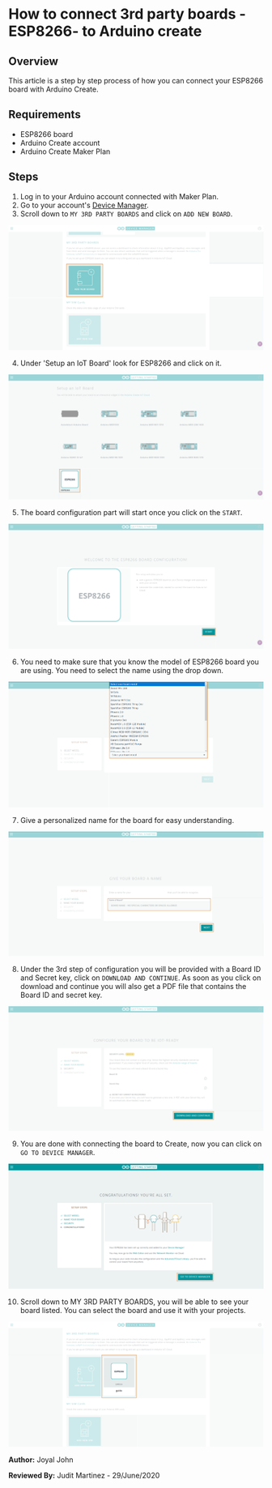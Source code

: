 # How to connect 3rd party boards -ESP8266- to Arduino create

## Overview

This article is a step by step process of how you can connect your ESP8266 board with Arduino Create.

## Requirements

* ESP8266 board
* Arduino Create account
* Arduino Create Maker Plan

## Steps

1. Log in to your Arduino account connected with Maker Plan.
2. Go to your account's [Device Manager](https://create.arduino.cc/devices/).
3. Scroll down to `MY 3RD PARTY BOARDS` and click on `ADD NEW BOARD`.

  ![Device manager "Add new"](/assets/img/online/create/Devices_newBoard.png)

4. Under 'Setup an IoT Board' look for ESP8266 and click on it.

  ![step5](/assets/img/online/create/Devices_ChooseESP8266.png)

5. The board configuration part will start once you click on the `START`.

  ![step6](/assets/img/online/create/Devices_ESP8266Start.png)

6. You need to make sure that you know the model of ESP8266 board you are using. You need to select the name using the drop down.

  ![step7](/assets/img/online/create/Devices_ESP8266Model.png)

7. Give a personalized name for the board for easy understanding.

  ![step8](/assets/img/online/create/Devices_ESP8266Naming.png)

8. Under the 3rd step of configuration you will be provided with a Board ID and Secret key, click on `DOWNLOAD AND CONTINUE`. As soon as you click on download and continue you will also get a PDF file that contains the Board ID and secret key.

 ![step9](/assets/img/online/create/Devices_ESP8266Credentials.png)

9. You are done with connecting the board to Create, now you can click on `GO TO DEVICE MANAGER`.

  ![step10](/assets/img/online/create/Devices_ESP8266Done.png)

10. Scroll down to MY 3RD PARTY BOARDS, you will be able to see your board listed. You can select the board and use it with your projects.

  ![step11](/assets/img/online/create/Devices_ESP8266InBoards.png)


**Author:** Joyal John

**Reviewed By:** Judit Martinez - 29/June/2020
